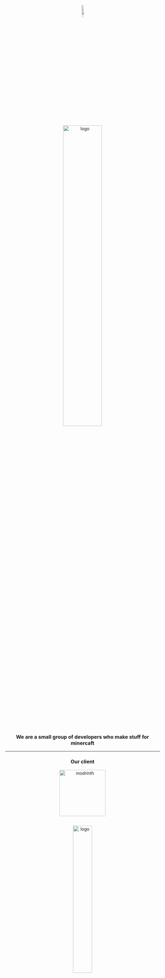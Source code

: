 <div align="center">

<img src="https://github.com/user-attachments/assets/a0bb0a39-4885-459f-8772-27eefe80bd2b" alt="logo" width="10%" height="10%">

<br>

<img src="https://github.com/user-attachments/assets/c2f26696-aa75-442b-9684-6bc95e88cd59" alt="logo" width="50%" height="50%">

### We are a small group of developers who make stuff for minercaft

---

### Our client

<a href="https://modrinth.com/modpack/craftycrafting-client"><img src="https://cdn.modrinth.com/data/90Brfjan/421341a22a8b66d025e7555863e8c89f0195becb.jpeg" alt="modrinth" width="150"></a>

<br>

<img src="https://cdn.modrinth.com/data/cached_images/a046c240fb9d10f5b52dfd5e568eecc911ac1245.png" alt="logo" width="35%" height="35%">

**Vanilla is too boring just plain white we need more flavour so we made Craftycrafting client, CraftyCrafting client is the next minecraft client. Just like Lunar, Feather or optifine.**

**Our client has not only optimization but quality of life, Pvp and redstone improvements**

[![CraftyCrafting Client](https://cdn.modrinth.com/data/cached_images/034cb98344b42f7609c074bc2359d5e291b4e382.png)](https://modrinth.com/modpack/craftycrafting-client)

